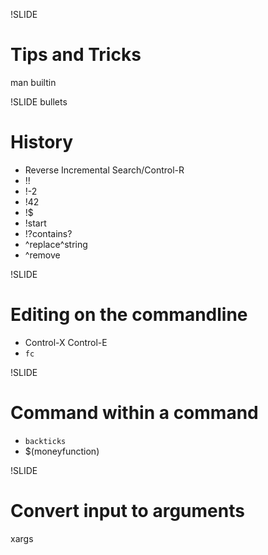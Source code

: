 !SLIDE
# Tips and Tricks
man builtin


!SLIDE bullets
# History

* Reverse Incremental Search/Control-R
* !!
* !-2
* !42
* !$
* !start
* !?contains?
* ^replace^string
* ^remove


!SLIDE
# Editing on the commandline
* Control-X Control-E
* `fc`

!SLIDE
# Command within a command
* `backticks`
* $(moneyfunction)

!SLIDE
# Convert input to arguments
xargs

